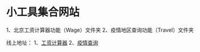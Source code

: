 # 小工具集合网站

1、北京工资计算器功能（Wage）文件夹
2、疫情地区查询功能（Travel）文件夹

线上地址：
1、[工资计算器](http://6xcloud.com)
2、[疫情查询](http://6xcloud.com/travel)
